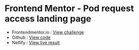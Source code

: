 # Frontend Mentor - Pod request access landing page

- Frontendmentor.io : [View challenge](https://www.frontendmentor.io/challenges/pod-request-access-landing-page-eyTmdkLSG)
- Github : [View code](https://github.com/thomas-simonet/fm-pod-request-access-landing-page)
- Netlify : [View live result](https://massim-pod-request-access-landing-page.netlify.app)